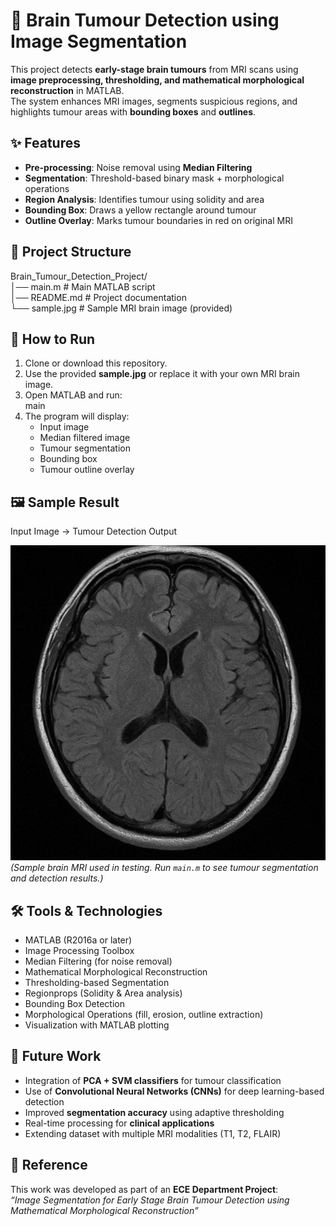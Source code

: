 # 🧠 Brain Tumour Detection using Image Segmentation

This project detects **early-stage brain tumours** from MRI scans using **image preprocessing, thresholding, and mathematical morphological reconstruction** in MATLAB.  
The system enhances MRI images, segments suspicious regions, and highlights tumour areas with **bounding boxes** and **outlines**.

## ✨ Features
- **Pre-processing**: Noise removal using **Median Filtering**  
- **Segmentation**: Threshold-based binary mask + morphological operations  
- **Region Analysis**: Identifies tumour using solidity and area  
- **Bounding Box**: Draws a yellow rectangle around tumour  
- **Outline Overlay**: Marks tumour boundaries in red on original MRI  

## 📂 Project Structure
Brain_Tumour_Detection_Project/  
│── main.m          # Main MATLAB script  
│── README.md       # Project documentation    
└── sample.jpg      # Sample MRI brain image (provided)  

## 🚀 How to Run
1. Clone or download this repository.  
2. Use the provided **sample.jpg** or replace it with your own MRI brain image.  
3. Open MATLAB and run:  
   main  
4. The program will display:  
   - Input image  
   - Median filtered image  
   - Tumour segmentation  
   - Bounding box  
   - Tumour outline overlay  

## 🖼️ Sample Result
Input Image → Tumour Detection Output  

![Input MRI](./image/Sample.png)  
*(Sample brain MRI used in testing. Run `main.m` to see tumour segmentation and detection results.)*  

## 🛠️ Tools & Technologies
- MATLAB (R2016a or later)  
- Image Processing Toolbox  
- Median Filtering (for noise removal)  
- Mathematical Morphological Reconstruction  
- Thresholding-based Segmentation  
- Regionprops (Solidity & Area analysis)  
- Bounding Box Detection  
- Morphological Operations (fill, erosion, outline extraction)  
- Visualization with MATLAB plotting  

## 🔮 Future Work
- Integration of **PCA + SVM classifiers** for tumour classification  
- Use of **Convolutional Neural Networks (CNNs)** for deep learning-based detection  
- Improved **segmentation accuracy** using adaptive thresholding  
- Real-time processing for **clinical applications**  
- Extending dataset with multiple MRI modalities (T1, T2, FLAIR)  

## 📖 Reference
This work was developed as part of an **ECE Department Project**:  
*“Image Segmentation for Early Stage Brain Tumour Detection using Mathematical Morphological Reconstruction”*  



